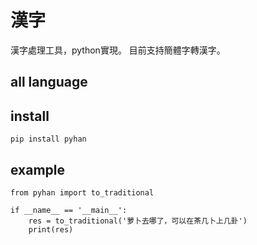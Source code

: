 # 漢字

漢字處理工具，python實現。
目前支持簡體字轉漢字。

## all language

## install

```
pip install pyhan
```

## example

```
from pyhan import to_traditional

if __name__ == '__main__':
    res = to_traditional('萝卜去哪了，可以在茶几卜上几卦')
    print(res)
```
